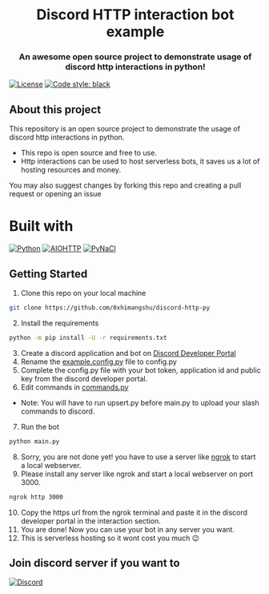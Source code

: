 <h1 align="center"> Discord HTTP interaction bot example </h1>
<h3 align="center">An awesome open source project to demonstrate usage of discord http interactions in python!</h3>

[![License](https://img.shields.io/github/license/0xhimangshu/discord-http-interaction-bot.svg?style=for-the-badge)](https://github.com/0xhimangshu/discord-http-interaction/blob/main/LICENSE) [![Code style: black](https://img.shields.io/badge/code%20style-black-000000.svg?style=for-the-badge&logoSize=auto)](https://github.com/psf/black)

<h2>About this project</h2>
<p>This repository is an open source project to demonstrate the usage of discord http interactions in python. </p>

* This repo is open source and free to use.
* Http interactions can be used to host serverless bots, it saves us a lot of hosting resources and money.

You may also suggest changes by forking this repo and creating a pull request or opening an issue

# Built with
[![Python](https://img.shields.io/badge/python-3.11.3+-000000?style=for-the-badge&logo=python&logoColor=yellow&logoSize=auto)](https://python.org/) [![AIOHTTP](https://img.shields.io/badge/iohttp-3.8.6-000000.svg?style=for-the-badge&logo=aiohttp&logoColor=white&logoSize=auto)](https://github.com/aio-libs/aiohttp) [![PyNaCl]( https://img.shields.io/badge/PyNaCl-1.5.0-black?style=for-the-badge)](https://github.com/pyca/pynacl)


## Getting Started

1. Clone this repo on your local machine
  ```sh
  git clone https://github.com/0xhimangshu/discord-http-py
  ```
2. Install the requirements
  ```sh
  python -m pip install -U -r requirements.txt
  ```
3. Create a discord application and bot on [Discord Developer Portal](https://discord.com/developers/applications)
4. Rename the [example.config.py](https://github.com/0xhimangshu/discord-http-py/blob/master/example.config.py) file to config.py
5. Complete the config.py file with your bot token, application id and public key from the discord developer portal.
6. Edit commands in [commands.py](https://github.com/0xhimangshu/discord-http-py/blob/master/commands.py)
* Note: You will have to run upsert.py before main.py to upload your slash commands to discord.
7. Run the bot
  ```sh
  python main.py
  ```
8. Sorry, you are not done yet! you have to use a server like [ngrok](https://ngrok.com/) to start a local webserver.
9. Please install any server like ngrok and start a local webserver on port 3000.
  ```sh
  ngrok http 3000
  ```
10. Copy the https url from the ngrok terminal and paste it in the discord developer portal in the interaction section.
11. You are done! Now you can use your bot in any server you want.
12. This is serverless hosting so it wont cost you much :wink:
## Join discord server if you want to
[![Discord](https://img.shields.io/badge/Discord-000000.svg?style=for-the-badge&logo=discord&logoColor=white&logoSize=auto)](https://discord.gg/kBUegfgYkg)

